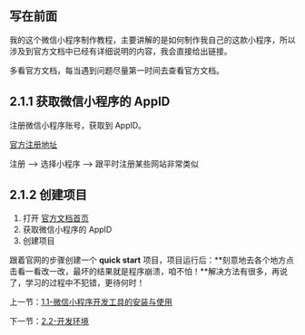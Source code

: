 ## 写在前面

我的这个微信小程序制作教程，主要讲解的是如何制作我自己的这款小程序，所以涉及到官方文档中已经有详细说明的内容，我会直接给出链接。

多看官方文档，每当遇到问题尽量第一时间去查看官方文档。

## 2.1.1 获取微信小程序的 AppID

注册微信小程序账号，获取到 AppID。

[官方注册地址](https://mp.weixin.qq.com/)

注册 --> 选择小程序 --> 跟平时注册某些网站非常类似

## 2.1.2 创建项目

1. 打开 [官方文档首页](https://mp.weixin.qq.com/debug/wxadoc/dev/)
2. 获取微信小程序的 AppID
3. 创建项目

跟着官网的步骤创建一个 **quick start** 项目，项目运行后：**刻意地去各个地方点击看一看改一改，最坏的结果就是程序崩溃，咱不怕！**解决方法有很多，再说了，学习的过程中不犯错，更待何时！

上一节：[1.1-微信小程序开发工具的安装与使用](/book/1.1-微信web开发者工具安装及使用.md)

下一节：[2.2-开发环境](/book/3.1-开发环境.md)
